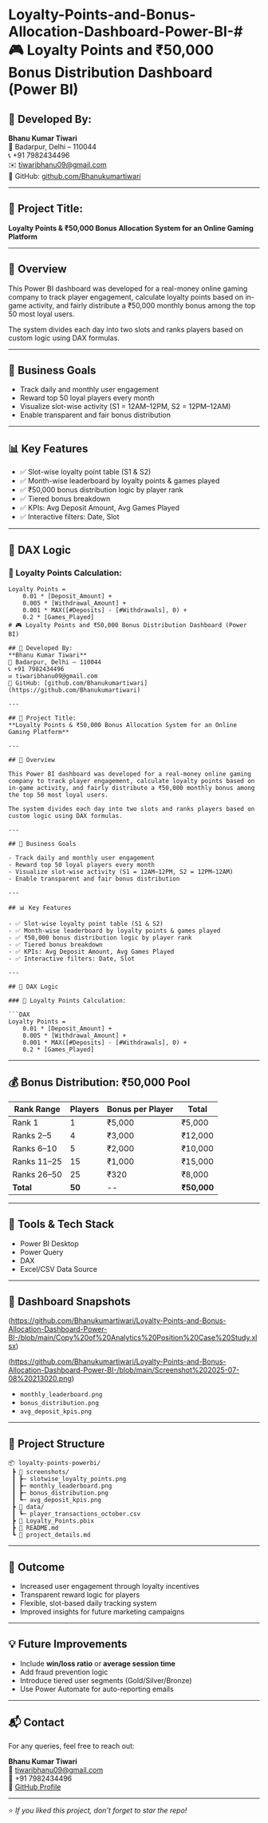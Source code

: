 # Loyalty-Points-and-Bonus-Allocation-Dashboard-Power-BI-# 🎮 Loyalty Points and ₹50,000 Bonus Distribution Dashboard (Power BI)

## 👤 Developed By:
**Bhanu Kumar Tiwari**  
📍 Badarpur, Delhi – 110044  
📞 +91 7982434496  
✉️ tiwaribhanu09@gmail.com  
🔗 GitHub: [github.com/Bhanukumartiwari](https://github.com/Bhanukumartiwari)

---

## 📌 Project Title:
**Loyalty Points & ₹50,000 Bonus Allocation System for an Online Gaming Platform**

---

## 📝 Overview

This Power BI dashboard was developed for a real-money online gaming company to track player engagement, calculate loyalty points based on in-game activity, and fairly distribute a ₹50,000 monthly bonus among the top 50 most loyal users.

The system divides each day into two slots and ranks players based on custom logic using DAX formulas.

---

## 🎯 Business Goals

- Track daily and monthly user engagement
- Reward top 50 loyal players every month
- Visualize slot-wise activity (S1 = 12AM–12PM, S2 = 12PM–12AM)
- Enable transparent and fair bonus distribution

---

## 📊 Key Features

- ✅ Slot-wise loyalty point table (S1 & S2)
- ✅ Month-wise leaderboard by loyalty points & games played
- ✅ ₹50,000 bonus distribution logic by player rank
- ✅ Tiered bonus breakdown
- ✅ KPIs: Avg Deposit Amount, Avg Games Played
- ✅ Interactive filters: Date, Slot

---

## 🧠 DAX Logic

### 🎯 Loyalty Points Calculation:

```DAX
Loyalty Points = 
    0.01 * [Deposit_Amount] + 
    0.005 * [Withdrawal_Amount] +
    0.001 * MAX([#Deposits] - [#Withdrawals], 0) + 
    0.2 * [Games_Played]
# 🎮 Loyalty Points and ₹50,000 Bonus Distribution Dashboard (Power BI)

## 👤 Developed By:
**Bhanu Kumar Tiwari**  
📍 Badarpur, Delhi – 110044  
📞 +91 7982434496  
✉️ tiwaribhanu09@gmail.com  
🔗 GitHub: [github.com/Bhanukumartiwari](https://github.com/Bhanukumartiwari)

---

## 📌 Project Title:
**Loyalty Points & ₹50,000 Bonus Allocation System for an Online Gaming Platform**

---

## 📝 Overview

This Power BI dashboard was developed for a real-money online gaming company to track player engagement, calculate loyalty points based on in-game activity, and fairly distribute a ₹50,000 monthly bonus among the top 50 most loyal users.

The system divides each day into two slots and ranks players based on custom logic using DAX formulas.

---

## 🎯 Business Goals

- Track daily and monthly user engagement
- Reward top 50 loyal players every month
- Visualize slot-wise activity (S1 = 12AM–12PM, S2 = 12PM–12AM)
- Enable transparent and fair bonus distribution

---

## 📊 Key Features

- ✅ Slot-wise loyalty point table (S1 & S2)
- ✅ Month-wise leaderboard by loyalty points & games played
- ✅ ₹50,000 bonus distribution logic by player rank
- ✅ Tiered bonus breakdown
- ✅ KPIs: Avg Deposit Amount, Avg Games Played
- ✅ Interactive filters: Date, Slot

---

## 🧠 DAX Logic

### 🎯 Loyalty Points Calculation:

```DAX
Loyalty Points = 
    0.01 * [Deposit_Amount] + 
    0.005 * [Withdrawal_Amount] +
    0.001 * MAX([#Deposits] - [#Withdrawals], 0) + 
    0.2 * [Games_Played]
```

---

## 💰 Bonus Distribution: ₹50,000 Pool

| Rank Range | Players | Bonus per Player | Total |
|------------|---------|------------------|-------|
| Rank 1     | 1       | ₹5,000           | ₹5,000 |
| Ranks 2–5  | 4       | ₹3,000           | ₹12,000 |
| Ranks 6–10 | 5       | ₹2,000           | ₹10,000 |
| Ranks 11–25| 15      | ₹1,000           | ₹15,000 |
| Ranks 26–50| 25      | ₹320             | ₹8,000 |
| **Total**  | **50**  | --               | **₹50,000** |

---

## 🧰 Tools & Tech Stack

- Power BI Desktop
- Power Query
- DAX
- Excel/CSV Data Source

---

## 📸 Dashboard Snapshots
(https://github.com/Bhanukumartiwari/Loyalty-Points-and-Bonus-Allocation-Dashboard-Power-BI-/blob/main/Copy%20of%20Analytics%20Position%20Case%20Study.xlsx)

(https://github.com/Bhanukumartiwari/Loyalty-Points-and-Bonus-Allocation-Dashboard-Power-BI-/blob/main/Screenshot%202025-07-08%20213020.png)
- `monthly_leaderboard.png`
- `bonus_distribution.png`
- `avg_deposit_kpis.png`

---

## 📁 Project Structure

```
📦 loyalty-points-powerbi/
 ┣ 📁 screenshots/
 ┃ ┣─ slotwise_loyalty_points.png
 ┃ ┣─ monthly_leaderboard.png
 ┃ ┣─ bonus_distribution.png
 ┃ ┗─ avg_deposit_kpis.png
 ┣ 📁 data/
 ┃ ┗─ player_transactions_october.csv
 ┣ 📜 Loyalty_Points.pbix
 ┣ 📜 README.md
 ┗ 📜 project_details.md
```

---

## 🚀 Outcome

- Increased user engagement through loyalty incentives
- Transparent reward logic for players
- Flexible, slot-based daily tracking system
- Improved insights for future marketing campaigns

---

## 💡 Future Improvements

- Include **win/loss ratio** or **average session time**
- Add fraud prevention logic
- Introduce tiered user segments (Gold/Silver/Bronze)
- Use Power Automate for auto-reporting emails

---

## 📬 Contact

For any queries, feel free to reach out:

**Bhanu Kumar Tiwari**  
📧 tiwaribhanu09@gmail.com  
📱 +91 7982434496  
🔗 [GitHub Profile](https://github.com/Bhanukumartiwari)

---

⭐ _If you liked this project, don’t forget to star the repo!_

